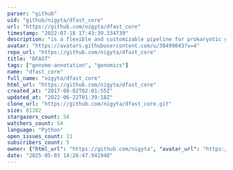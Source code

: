 ```yaml
---
parser: "github"
uid: "github/nigyta/dfast_core"
url: "https://github.com/nigyta/dfast_core"
timestamp: "2022-07-18 17:43:39.334739"
description: "is a flexible and customizable pipeline for prokaryotic genome annotation as well as data submission to the INSDC."
avatar: "https://avatars.githubusercontent.com/u/30499043?v=4"
repo_url: "https://github.com/nigyta/dfast_core"
title: "DFAST"
tags: ["genome-annotation", "genomics"]
name: "dfast_core"
full_name: "nigyta/dfast_core"
html_url: "https://github.com/nigyta/dfast_core"
created_at: "2017-08-02T02:01:55Z"
updated_at: "2022-06-22T01:39:18Z"
clone_url: "https://github.com/nigyta/dfast_core.git"
size: 81302
stargazers_count: 54
watchers_count: 54
language: "Python"
open_issues_count: 11
subscribers_count: 5
owner: {"html_url": "https://github.com/nigyta", "avatar_url": "https://avatars.githubusercontent.com/u/30499043?v=4", "login": "nigyta", "type": "User"}
date: "2025-05-03 14:26:47.941948"
---
```

